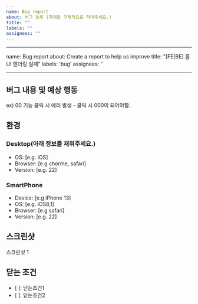 ```yaml
---
name: Bug report
about: 버그 등록 (최대한 구체적으로 적어주세요.)
title: ""
labels: ""
assignees: ""
---
```


---

name: Bug report
about: Create a report to help us improve
title: "[FE|BE] 홈 UI 렌더링 실패"
labels: 'bug'
assignees: ''

---

## 버그 내용 및 예상 행동

ex) 00 기능 클릭 시 에러 발생 - 클릭 시 000이 되어야함.

## 환경

### Desktop(아래 정보를 채워주세요.)

- OS: [e.g. iOS]
- Browser: [e.g chorme, safari]
- Version: [e.g. 22]

### SmartPhone

- Device: [e.g iPhone 13]
- OS: [e.g. iOS8,1]
- Browser: [e.g safari]
- Version: [e.g. 22]

## 스크린샷

스크린샷 1

## 닫는 조건

- [ ]: 닫는조건1
- [ ]: 닫는조건2
